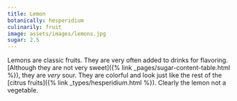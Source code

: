 ```yaml
---
title: Lemon
botanically: hesperidium
culinarily: fruit
image: assets/images/lemons.jpg
sugar: 2.5
---
```

Lemons are classic fruits. They are very often added to drinks for flavoring. [Although they are not very sweet]({% link _pages/sugar-content-table.html %}), they are *very* sour. They are colorful and look just like the rest of the [citrus fruits]({% link _types/hesperidium.html %}). Clearly the lemon not a vegetable.